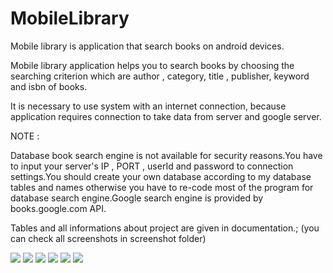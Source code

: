 
# MobileLibrary

Mobile library is application that search books on android devices.

Mobile library application helps you to search books by choosing the searching criterion which are author , category, title , publisher, keyword and isbn of books.

It is necessary to use system with an internet connection, because application requires connection to take data from server and google server.

NOTE : 

Database book search engine is not available for security reasons.You have to input your server's IP , PORT , userId and password to connection settings.You should create your own database according to my database tables and names otherwise you have to re-code most of the program for database search engine.Google search engine is provided by books.google.com API.

Tables and all informations about project are given in documentation.; (you can check all screenshots in screenshot folder)

![](https://raw.githubusercontent.com/omergokdere/moblib/master/Screenshots/landing%20page.png)
![](https://raw.githubusercontent.com/omergokdere/moblib/master/Screenshots/Screenshot_20160522-220852.png)
![](https://raw.githubusercontent.com/omergokdere/moblib/master/Screenshots/Screenshot_20160522-220942.png)
![](https://raw.githubusercontent.com/omergokdere/moblib/master/Screenshots/Screenshot_20160522-221038.png)
![](https://raw.githubusercontent.com/omergokdere/moblib/master/Screenshots/Screenshot_20160522-221443.png)
![](https://raw.githubusercontent.com/omergokdere/moblib/master/Screenshots/Screenshot_20160522-221019.png)

